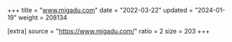 +++
title = "www.migadu.com"
date = "2022-03-22"
updated = "2024-01-19"
weight = 208134

[extra]
source = "https://www.migadu.com/"
ratio = 2
size = 203
+++
